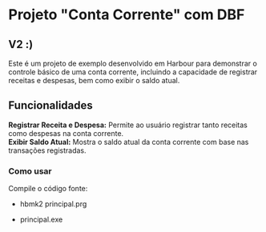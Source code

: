 <H1>Projeto "Conta Corrente" com DBF</H1>
<H2>V2 :)</H2>

Este é um projeto de exemplo desenvolvido em Harbour para demonstrar o controle básico de uma conta corrente, incluindo a capacidade de registrar receitas e despesas, bem como exibir o saldo atual.

<H2>Funcionalidades</H2>
<b>Registrar Receita e Despesa:</b> Permite ao usuário registrar tanto receitas como despesas na conta corrente.<br>
<b>Exibir Saldo Atual:</b> Mostra o saldo atual da conta corrente com base nas transações registradas.

<h3>Como usar</h3>
Compile o código fonte:
<ul>
<li><p>hbmk2 principal.prg</li>
<li><p>principal.exe</p></li>
</ul>
